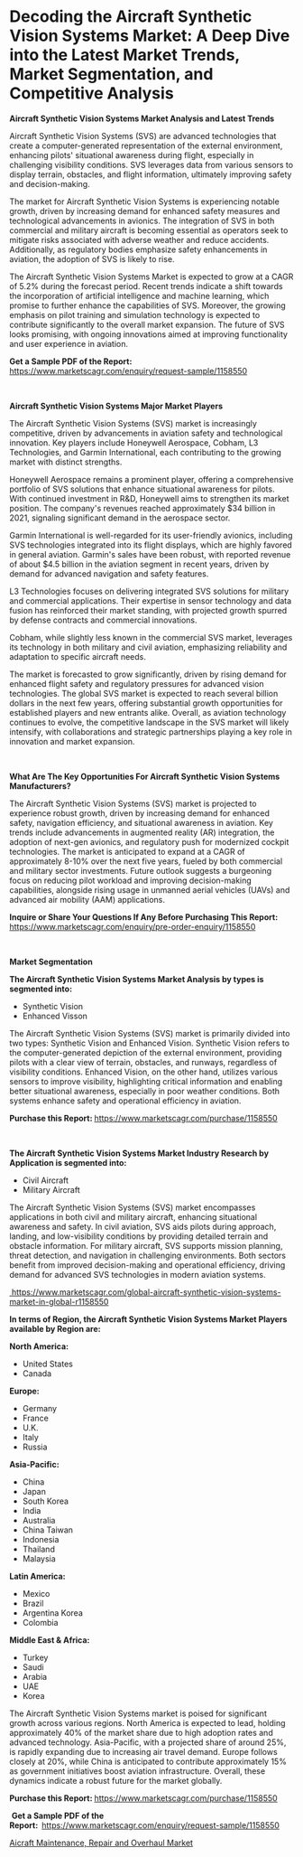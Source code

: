 <p><h1>Decoding the Aircraft Synthetic Vision Systems Market: A Deep Dive into the Latest Market Trends, Market Segmentation, and Competitive Analysis</h1></p><p><strong>Aircraft Synthetic Vision Systems Market Analysis and Latest Trends</strong></p>
<p><p>Aircraft Synthetic Vision Systems (SVS) are advanced technologies that create a computer-generated representation of the external environment, enhancing pilots' situational awareness during flight, especially in challenging visibility conditions. SVS leverages data from various sensors to display terrain, obstacles, and flight information, ultimately improving safety and decision-making.</p><p>The market for Aircraft Synthetic Vision Systems is experiencing notable growth, driven by increasing demand for enhanced safety measures and technological advancements in avionics. The integration of SVS in both commercial and military aircraft is becoming essential as operators seek to mitigate risks associated with adverse weather and reduce accidents. Additionally, as regulatory bodies emphasize safety enhancements in aviation, the adoption of SVS is likely to rise.</p><p>The Aircraft Synthetic Vision Systems Market is expected to grow at a CAGR of 5.2% during the forecast period. Recent trends indicate a shift towards the incorporation of artificial intelligence and machine learning, which promise to further enhance the capabilities of SVS. Moreover, the growing emphasis on pilot training and simulation technology is expected to contribute significantly to the overall market expansion. The future of SVS looks promising, with ongoing innovations aimed at improving functionality and user experience in aviation.</p></p>
<p><strong>Get a Sample PDF of the Report:&nbsp;</strong> <a href="https://www.marketscagr.com/enquiry/request-sample/1158550?utm_campaign=1932&utm_medium=2&utm_source=Github&utm_content=ia&utm_term=22032025&utm_id=aircraft-synthetic-vision-systems">https://www.marketscagr.com/enquiry/request-sample/1158550</a></p>
<p>&nbsp;</p>
<p><strong>Aircraft Synthetic Vision Systems Major Market Players</strong></p>
<p><p>The Aircraft Synthetic Vision Systems (SVS) market is increasingly competitive, driven by advancements in aviation safety and technological innovation. Key players include Honeywell Aerospace, Cobham, L3 Technologies, and Garmin International, each contributing to the growing market with distinct strengths.</p><p>Honeywell Aerospace remains a prominent player, offering a comprehensive portfolio of SVS solutions that enhance situational awareness for pilots. With continued investment in R&D, Honeywell aims to strengthen its market position. The company's revenues reached approximately $34 billion in 2021, signaling significant demand in the aerospace sector.</p><p>Garmin International is well-regarded for its user-friendly avionics, including SVS technologies integrated into its flight displays, which are highly favored in general aviation. Garmin's sales have been robust, with reported revenue of about $4.5 billion in the aviation segment in recent years, driven by demand for advanced navigation and safety features.</p><p>L3 Technologies focuses on delivering integrated SVS solutions for military and commercial applications. Their expertise in sensor technology and data fusion has reinforced their market standing, with projected growth spurred by defense contracts and commercial innovations.</p><p>Cobham, while slightly less known in the commercial SVS market, leverages its technology in both military and civil aviation, emphasizing reliability and adaptation to specific aircraft needs.</p><p>The market is forecasted to grow significantly, driven by rising demand for enhanced flight safety and regulatory pressures for advanced vision technologies. The global SVS market is expected to reach several billion dollars in the next few years, offering substantial growth opportunities for established players and new entrants alike. Overall, as aviation technology continues to evolve, the competitive landscape in the SVS market will likely intensify, with collaborations and strategic partnerships playing a key role in innovation and market expansion.</p></p>
<p>&nbsp;</p>
<p><strong>What Are The Key Opportunities For Aircraft Synthetic Vision Systems Manufacturers?</strong></p>
<p><p>The Aircraft Synthetic Vision Systems (SVS) market is projected to experience robust growth, driven by increasing demand for enhanced safety, navigation efficiency, and situational awareness in aviation. Key trends include advancements in augmented reality (AR) integration, the adoption of next-gen avionics, and regulatory push for modernized cockpit technologies. The market is anticipated to expand at a CAGR of approximately 8-10% over the next five years, fueled by both commercial and military sector investments. Future outlook suggests a burgeoning focus on reducing pilot workload and improving decision-making capabilities, alongside rising usage in unmanned aerial vehicles (UAVs) and advanced air mobility (AAM) applications.</p></p>
<p><strong>Inquire or Share Your Questions If Any Before Purchasing This Report:</strong> <a href="https://www.marketscagr.com/enquiry/pre-order-enquiry/1158550?utm_campaign=1932&utm_medium=2&utm_source=Github&utm_content=ia&utm_term=22032025&utm_id=aircraft-synthetic-vision-systems">https://www.marketscagr.com/enquiry/pre-order-enquiry/1158550</a></p>
<p>&nbsp;</p>
<p><strong>Market Segmentation</strong></p>
<p><strong>The Aircraft Synthetic Vision Systems Market Analysis by types is segmented into:</strong></p>
<p><ul><li>Synthetic Vision</li><li>Enhanced Visson</li></ul></p>
<p><p>The Aircraft Synthetic Vision Systems (SVS) market is primarily divided into two types: Synthetic Vision and Enhanced Vision. Synthetic Vision refers to the computer-generated depiction of the external environment, providing pilots with a clear view of terrain, obstacles, and runways, regardless of visibility conditions. Enhanced Vision, on the other hand, utilizes various sensors to improve visibility, highlighting critical information and enabling better situational awareness, especially in poor weather conditions. Both systems enhance safety and operational efficiency in aviation.</p></p>
<p><strong>Purchase this Report:&nbsp;</strong><a href="https://www.marketscagr.com/purchase/1158550?utm_campaign=1932&utm_medium=2&utm_source=Github&utm_content=ia&utm_term=22032025&utm_id=aircraft-synthetic-vision-systems">https://www.marketscagr.com/purchase/1158550</a></p>
<p>&nbsp;</p>
<p><strong>The Aircraft Synthetic Vision Systems Market Industry Research by Application is segmented into:</strong></p>
<p><ul><li>Civil Aircraft</li><li>Military Aircraft</li></ul></p>
<p><p>The Aircraft Synthetic Vision Systems (SVS) market encompasses applications in both civil and military aircraft, enhancing situational awareness and safety. In civil aviation, SVS aids pilots during approach, landing, and low-visibility conditions by providing detailed terrain and obstacle information. For military aircraft, SVS supports mission planning, threat detection, and navigation in challenging environments. Both sectors benefit from improved decision-making and operational efficiency, driving demand for advanced SVS technologies in modern aviation systems.</p></p>
<p><a href="https://www.marketscagr.com/global-aircraft-synthetic-vision-systems-market-in-global-r1158550?utm_campaign=1932&utm_medium=2&utm_source=Github&utm_content=ia&utm_term=22032025&utm_id=aircraft-synthetic-vision-systems">&nbsp;https://www.marketscagr.com/global-aircraft-synthetic-vision-systems-market-in-global-r1158550</a></p>
<p><strong>In terms of Region, the Aircraft Synthetic Vision Systems Market Players available by Region are:</strong></p>
<p>
    <p> <strong> North America: </strong>
        <ul>
            <li>United States</li>
            <li>Canada</li>
        </ul>
        </p> 
    <p> <strong> Europe: </strong>
        <ul>
            <li>Germany</li>
            <li>France</li>
            <li>U.K.</li>
            <li>Italy</li>
            <li>Russia</li>
        </ul>
        </p> 
    <p> <strong> Asia-Pacific: </strong>
        <ul>
            <li>China</li>
            <li>Japan</li>
            <li>South Korea</li>
            <li>India</li>
            <li>Australia</li>
            <li>China Taiwan</li>
            <li>Indonesia</li>
            <li>Thailand</li>
            <li>Malaysia</li>
        </ul>
        </p> 
    <p> <strong> Latin America: </strong>
        <ul>
            <li>Mexico</li>
            <li>Brazil</li>
            <li>Argentina Korea</li>
            <li>Colombia</li>
        </ul>
        </p> 
    <p> <strong> Middle East & Africa: </strong>
        <ul>
            <li>Turkey</li>
            <li>Saudi</li>
            <li>Arabia</li>
            <li>UAE</li>
            <li>Korea</li>
        </ul>
    </p>
    </p>
<p><p>The Aircraft Synthetic Vision Systems market is poised for significant growth across various regions. North America is expected to lead, holding approximately 40% of the market share due to high adoption rates and advanced technology. Asia-Pacific, with a projected share of around 25%, is rapidly expanding due to increasing air travel demand. Europe follows closely at 20%, while China is anticipated to contribute approximately 15% as government initiatives boost aviation infrastructure. Overall, these dynamics indicate a robust future for the market globally.</p></p>
<p><strong>Purchase this Report: </strong><a href="https://www.marketscagr.com/purchase/1158550?utm_campaign=1932&utm_medium=2&utm_source=Github&utm_content=ia&utm_term=22032025&utm_id=aircraft-synthetic-vision-systems">https://www.marketscagr.com/purchase/1158550</a></p>
<p>&nbsp;<strong>Get a Sample PDF of the Report:&nbsp;&nbsp;</strong><a href="https://www.marketscagr.com/enquiry/request-sample/1158550?utm_campaign=1932&utm_medium=2&utm_source=Github&utm_content=ia&utm_term=22032025&utm_id=aircraft-synthetic-vision-systems">https://www.marketscagr.com/enquiry/request-sample/1158550</a></p>
<p><strong></strong></p>
<p><p><a href="https://github.com/luckyshygirl/Market-Research-Report-List-7/blob/main/aicraft-maintenance-repair-and-overhaul-market.md?utm_campaign=1932&utm_medium=2&utm_source=Github&utm_content=ia&utm_term=22032025&utm_id=aircraft-synthetic-vision-systems">Aicraft Maintenance, Repair and Overhaul Market</a></p></p>